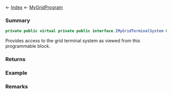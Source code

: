 ← [Index](Api-Index) ← [MyGridProgram](Sandbox.ModAPI.Ingame.MyGridProgram)

### Summary

```csharp
private public virtual private public interface.IMyGridTerminalSystem GridTerminalSystem { ; protected ; }
```

Provides access to the grid terminal system as viewed from this programmable block.

### Returns

### Example

### Remarks

